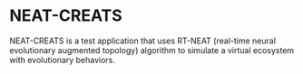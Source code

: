 # NEAT-CREATS
NEAT-CREATS is a test application that uses RT-NEAT (real-time neural evolutionary augmented topology) algorithm to simulate a virtual ecosystem with evolutionary behaviors.
